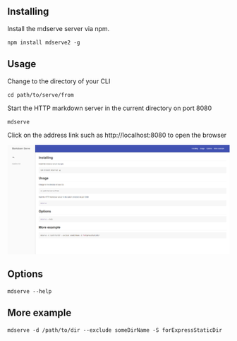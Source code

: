 ## Installing

Install the mdserve server via npm.

```shell
npm install mdserve2 -g
```

## Usage

Change to the directory of your CLI

```shell
cd path/to/serve/from
```

Start the HTTP markdown server in the current directory on port 8080

```shell
mdserve
```

Click on the address link such as http://localhost:8080 to open the browser

![screenshot](https://github.com/pgroot/mdserve/raw/master/screenshot.png)


## Options

```shell
mdserve --help
```

## More example

```shell
mdserve -d /path/to/dir --exclude someDirName -S forExpressStaticDir
```